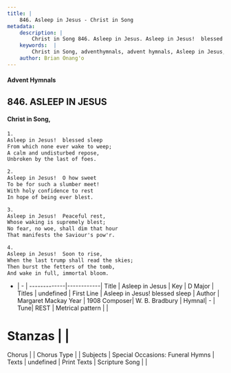 ```yaml
---
title: |
    846. Asleep in Jesus - Christ in Song
metadata:
    description: |
        Christ in Song 846. Asleep in Jesus. Asleep in Jesus!  blessed sleep From which none ever wake to weep; A calm and undisturbed repose, Unbroken by the last of foes.
    keywords:  |
        Christ in Song, adventhymnals, advent hymnals, Asleep in Jesus, Asleep in Jesus!  blessed sleep. 
    author: Brian Onang'o
---
```


#### Advent Hymnals
## 846. ASLEEP IN JESUS
####  Christ in Song,

```txt
1.
Asleep in Jesus!  blessed sleep
From which none ever wake to weep;
A calm and undisturbed repose,
Unbroken by the last of foes.

2.
Asleep in Jesus!  O how sweet
To be for such a slumber meet!
With holy confidence to rest
In hope of being ever blest.

3.
Asleep in Jesus!  Peaceful rest,
Whose waking is supremely blest;
No fear, no woe, shall dim that hour
That manifests the Saviour's pow'r.

4.
Asleep in Jesus!  Soon to rise,
When the last trump shall read the skies;
Then burst the fetters of the tomb,
And wake in full, immortal bloom.

```

- |   -  |
-------------|------------|
Title | Asleep in Jesus |
Key | D Major |
Titles | undefined |
First Line | Asleep in Jesus!  blessed sleep |
Author | Margaret Mackay
Year | 1908
Composer| W. B. Bradbury |
Hymnal|  - |
Tune| REST |
Metrical pattern | |
# Stanzas |  |
Chorus |  |
Chorus Type |  |
Subjects | Special Occasions: Funeral Hymns |
Texts | undefined |
Print Texts | 
Scripture Song |  |
    
